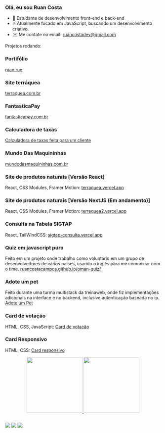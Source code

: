### Olá, eu sou Ruan Costa

- 📒 Estudante de desenvolvimento front-end e back-end
- 🔥 Atualmente focado em JavaScript, buscando um desenvolvimento criativo.
- ✉️ Me contate no email: ruancostadev@gmail.com

Projetos rodando: 

### Portifólio 
<a href="https://portifolio-psi-kohl.vercel.app/pt" target="_blank">ruan.run</a>

### Site terráquea
<a href="https://terraquea.com.br/" target="_blank">terraquea.com.br</a>

### FantasticaPay
<a href="https://fantasticapay.com.br/" target="_blank">fantasticapay.com.br</a>

### Calculadora de taxas
<a href="https://mundodasmaquininhas.com.br/calculadora/" target="_blank">Calculadora de taxas feita para um cliente</a>

### Mundo Das Maquininhas
<a href="https://mundodasmaquininhas.com.br/" target="_blank">mundodasmaquininhas.com.br</a>

### Site de produtos naturais [Versão React]
React, CSS Modules, Framer Motion: 
<a href="https://terraquea.vercel.app/" target="_blank" >terraquea.vercel.app</a>

### Site de produtos naturais [Versão NextJS (Em andamento)]
React, CSS Modules, Framer Motion: 
<a href="https://terraquea2.vercel.app/" target="_blank">terraquea2.vercel.app</a>

### Consulta na Tabela SIGTAP 
React, TailWindCSS: 
<a href="https://sigtap-consulta.vercel.app/" target="_blank">sigtap-consulta.vercel.app</a>

### Quiz em javascript puro
Feito em um projeto onde trabalho como voluntário em um grupo de desenvolvedores de vários países, usando o 
inglês para me comunicar com o time.
<a href="https://ruancostacampos.github.io/oman-quiz/" target="_blank" >ruancostacampos.github.io/oman-quiz/</a>

### Adote um pet
Feito durante uma turma multistack da treinaweb, onde fiz implementações adicionais na interface e no backend, 
inclusive autenticação baseada no ip.
<a href="https://adote-um-pet-eight.vercel.app/" target="_blank">Adote um Pet</a>

### Card de votação
HTML, CSS, JavaScript: 
<a href="https://ruancostacampos.github.io/interactive-rating/" target="_blank">Card de votação</a>

### Card Responsivo
HTML, CSS: 
<a href="https://ruancostacampos.github.io/product-card/" target="_blank">Card responsivo</a>



<div align="center">
  <a href="https://github.com/ruancostacampos">
  <img height="180em" src="https://github-readme-stats.vercel.app/api?username=ruancostacampos&show_icons=true&theme=gruvbox&include_all_commits=true&count_private=true"/>
  <img height="180em" src="https://github-readme-stats.vercel.app/api/top-langs/?username=ruancostacampos&layout=compact&langs_count=7&theme=gruvbox"/>
</div>
  
  ##
  
  <div> 
  <a href="https://www.instagram.com/ruanblues" target="_blank"><img src="https://img.shields.io/badge/-Instagram-%23E4405F?style=for-the-badge&logo=instagram&logoColor=white" target="_blank"></a>
  <a href = "mailto:ruancostadev@gmail.com"><img src="https://img.shields.io/badge/-Gmail-%23333?style=for-the-badge&logo=gmail&logoColor=white" target="_blank"></a>
  <a href="https://www.linkedin.com/in/ruan-costa-a99459236/" target="_blank"><img src="https://img.shields.io/badge/-LinkedIn-%230077B5?style=for-the-badge&logo=linkedin&logoColor=white" target="_blank"></a> 
</div>
